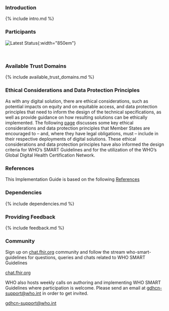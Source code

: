   
  
### Introduction

  
<a name="scope">  </a>

<a name="introduction"> </a>

  {% include intro.md %}


  
### Participants
 
<a name="participants"> </a>


  ![Latest Status](./Participant_Onboarding_Status.jpg){:width="850em"}


  
<br/>


  
### Available Trust Domains

  {% include available_trust_domains.md %}
  
  
### Ethical Considerations and Data Protection Principles

  
<p>As with any digital solution, there are ethical considerations, such as potential impacts on equity and on equitable access, and data protection principles that need to inform the design of the technical specifications, as well as provide guidance on how resulting solutions can be ethically implemented. The following <a href="ethical_principles.html">page</a> discusses some key ethical considerations and data protection principles that Member States are encouraged to – and, where they have legal obligations, must – include in their respective deployments of digital solutions. These ethical considerations and data protection principles have also informed the design criteria for WHO’s SMART Guidelines and for the utilization of the WHO’s Global Digital Health Certification Network. </p>

  
  
### References
  
<a name="references"> </a>

  This Implementation Guide is based on the following 
<a href="references.html">References</a>


  
### Dependencies
  
<a name="dependencies"> </a>

  {% include dependencies.md %}

    
  
### Providing Feedback
  
<a name="feedback"> </a>

  {% include feedback.md %}

  
### Community
  
<a name="Community"/>


<p>Sign up on <a href="https://chat.fhir.org/">chat.fhir.org</a> community and follow the stream who-smart-guidelines for questions, queries and chats related to WHO SMART Guidelines</p>
<a href="https://chat.fhir.org/">chat.fhir.org</a>
<p>WHO also hosts weekly calls on authoring and implementing WHO SMART Guidelines where participation is welcome. Please send an email at <a href="mailto:gdhcn-support@who.int?subject = SMART Trust FHIR IG">gdhcn-support@who.int</a> in order to get invited.</p>
<a href="mailto:gdhcn-support@who.int?subject = SMART Trust FHIR IG">gdhcn-support@who.int</a>
